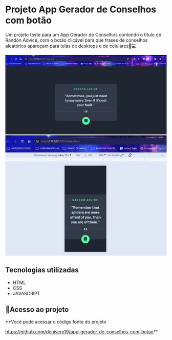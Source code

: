 # Projeto App Gerador de Conselhos com botão
Um projeto teste para um App Gerador de Conselhos contendo o título de Randon Advice, com o botão clicável para que frases de conselhos aleatórios apareçam para telas de desktops e de celulares📲💻

<img src=./desktop.gif alt="Imagem da tela do desktop" >

<img src=./mobile.gif alt="Imagem do mobile">

## Tecnologias utilizadas
- HTML
- CSS
- JAVASCRIPT

## 📂Acesso ao projeto

**Você pode acessar o código fonte do projeto 

<https://github.com/denisero19/app-gerador-de-conselhos-com-botao>**


